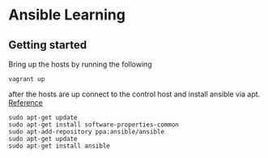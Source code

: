 # Ansible Learning

## Getting started
Bring up the hosts by running the following
```
vagrant up
```
after the hosts are up connect to the control host and install ansible via apt. [Reference](http://docs.ansible.com/ansible/latest/installation_guide/intro_installation.html#latest-releases-via-apt-ubuntu)
```
sudo apt-get update
sudo apt-get install software-properties-common
sudo apt-add-repository ppa:ansible/ansible
sudo apt-get update
sudo apt-get install ansible
```



